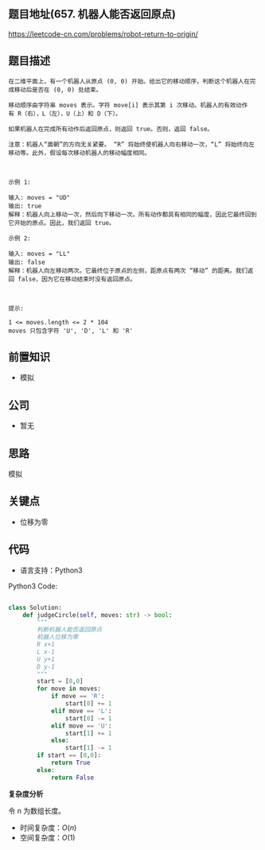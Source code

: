 
## 题目地址(657. 机器人能否返回原点)

https://leetcode-cn.com/problems/robot-return-to-origin/

## 题目描述

```
在二维平面上，有一个机器人从原点 (0, 0) 开始。给出它的移动顺序，判断这个机器人在完成移动后是否在 (0, 0) 处结束。

移动顺序由字符串 moves 表示。字符 move[i] 表示其第 i 次移动。机器人的有效动作有 R（右），L（左），U（上）和 D（下）。

如果机器人在完成所有动作后返回原点，则返回 true。否则，返回 false。

注意：机器人“面朝”的方向无关紧要。 “R” 将始终使机器人向右移动一次，“L” 将始终向左移动等。此外，假设每次移动机器人的移动幅度相同。

 

示例 1:

输入: moves = "UD"
输出: true
解释：机器人向上移动一次，然后向下移动一次。所有动作都具有相同的幅度，因此它最终回到它开始的原点。因此，我们返回 true。

示例 2:

输入: moves = "LL"
输出: false
解释：机器人向左移动两次。它最终位于原点的左侧，距原点有两次 “移动” 的距离。我们返回 false，因为它在移动结束时没有返回原点。

 

提示:

1 <= moves.length <= 2 * 104
moves 只包含字符 'U', 'D', 'L' 和 'R'
```

## 前置知识

- 模拟

## 公司

- 暂无

## 思路
模拟
## 关键点

-  位移为零

## 代码

- 语言支持：Python3

Python3 Code:

```python

class Solution:
    def judgeCircle(self, moves: str) -> bool:
        """
        判断机器人能否返回原点
        机器人位移为零
        R x+1
        L x-1
        U y+1
        D y-1
        """
        start = [0,0]
        for move in moves:
            if move == 'R':
                start[0] += 1
            elif move == 'L':
                start[0] -= 1
            elif move == 'U':
                start[1] += 1
            else:
                start[1] -= 1
        if start == [0,0]:
            return True
        else:
            return False 


```


**复杂度分析**

令 n 为数组长度。

- 时间复杂度：$O(n)$
- 空间复杂度：$O(1)$
